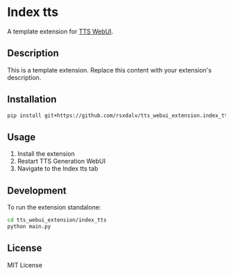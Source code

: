 # Index tts

A template extension for [TTS WebUI](https://github.com/rsxdalv/tts-webui).

## Description

This is a template extension. Replace this content with your extension's description.

## Installation

```bash
pip install git+https://github.com/rsxdalv/tts_webui_extension.index_tts@main
```

## Usage

1. Install the extension
2. Restart TTS Generation WebUI
3. Navigate to the Index tts tab

## Development

To run the extension standalone:

```bash
cd tts_webui_extension/index_tts
python main.py
```

## License

MIT License
